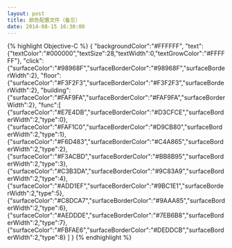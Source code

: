 ```yaml
---
layout: post
title: 颜色配置文件（备忘）
date: 2014-08-15 16:30:00
---
```


{% highlight Objective-C %}
{
"backgroundColor":"#FFFFFF",
"text":{"textColor":"#000000","textSize":28,"textWidth":0,"textGrowColor":"#FFFFFF"},
"click":{"surfaceColor":"#98968F","surfaceBorderColor":"#98968F","surfaceBorderWidth":2},
"floor":{"surfaceColor":"#F3F2F3","surfaceBorderColor":"#F3F2F3","surfaceBorderWidth":2},
"building":{"surfaceColor":"#FAF9FA","surfaceBorderColor":"#FAF9FA","surfaceBorderWidth":2},
"func":[
{"surfaceColor":"#E7E4DB","surfaceBorderColor":"#D3CFCE","surfaceBorderWidth":2,"type":0},
{"surfaceColor":"#FAF1C0","surfaceBorderColor":"#D9CB80","surfaceBorderWidth":2,"type":1},
{"surfaceColor":"#F6D483","surfaceBorderColor":"#C4A865","surfaceBorderWidth":2,"type":2},
{"surfaceColor":"#F3ACBD","surfaceBorderColor":"#BB8B95","surfaceBorderWidth":2,"type":3},
{"surfaceColor":"#C3B3DA","surfaceBorderColor":"#9C83A9","surfaceBorderWidth":2,"type":4},
{"surfaceColor":"#ADD1EF","surfaceBorderColor":"#9BC1E1","surfaceBorderWidth":2,"type":5},
{"surfaceColor":"#C8DCA7","surfaceBorderColor":"#9AAA85","surfaceBorderWidth":2,"type":6},
{"surfaceColor":"#AEDDDE","surfaceBorderColor":"#7EB6B8","surfaceBorderWidth":2,"type":7},
{"surfaceColor":"#FBFAE6","surfaceBorderColor":"#DEDDCB","surfaceBorderWidth":2,"type":8}
]
}
{% endhighlight %}